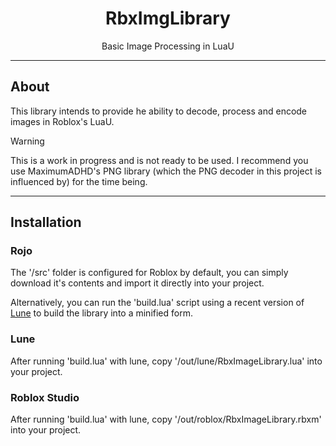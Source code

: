 <div align="center">

# RbxImgLibrary

Basic Image Processing in LuaU
</div>

-----

## About

This library intends to provide he ability to decode, process and encode images in Roblox's LuaU.

> [!WARNING]  
> This is a work in progress and is not ready to be used. I recommend you use MaximumADHD's PNG library (which the PNG decoder in this project is influenced by) for the time being.

-----

## Installation

### Rojo

The '/src' folder is configured for Roblox by default, you can simply download it's contents and import it directly into your project.

Alternatively, you can run the 'build.lua' script using a recent version of [Lune](https://github.com/lune-org/lune) to build the library into a minified form.

### Lune

After running 'build.lua' with lune, copy '/out/lune/RbxImageLibrary.lua' into your project.

### Roblox Studio

After running 'build.lua' with lune, copy '/out/roblox/RbxImageLibrary.rbxm' into your project.
